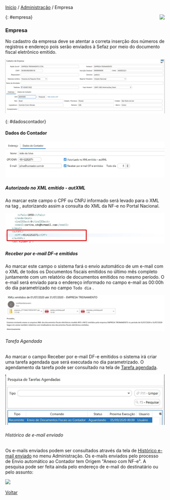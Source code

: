 [Início](index.md) / [Administração](administracao.md) / Empresa

<a href="http://docs.continentenuvem.com.br/dicas.html#dicas"><img align="right" src="http://docs.continentenuvem.com.br/images/dicas.png"></a>

{: #empresa}

### Empresa

No cadastro da empresa deve se atentar a correta inserção dos números de registros e endereço pois serão enviados à Sefaz por meio do documento fiscal eletrônico emitido.

![](images/administracao_empresa.jpg)

{: #dadoscontador}

#### Dados do Contador

![](images/administracao_empresa_contador.jpg)

##### Autorizado no XML emitido - autXML

 Ao marcar este campo o CPF ou CNPJ informado será levado para o XML na tag <autXML>, autorizando assim a consulta do XML da NF-e no Portal Nacional.

![](images/administracao_empresa_contador_autxml.jpg)



##### Receber por e-mail DF-e emitidos 

Ao marcar este campo o sistema fará o envio automático de um e-mail com o XML de todos os Documentos fiscais emitidos no último mês completo juntamente com um relatório de documentos emitidos no mesmo período. O e-mail será enviado para o endereço informado no campo e-mail as 00:00h do dia parametrizado no campo `Todo dia` .

![](images/administracao_empresa_contador_emailcontador.jpg)

###### Tarefa Agendada

Ao marcar o campo Receber por e-mail DF-e emitidos o sistema irá criar uma tarefa agendada que será executada no dia parametrizado. O agendamento da tarefa pode ser consultado na tela de [Tarefa agendada](administracao_tarefa_agendada.md). 

![](images/administracao_tarefa_agendada.jpg)



###### Histórico de e-mail enviado

Os e-mails enviados podem ser consultados através da tela de [Histórico e-mail enviado](administracao_historico_email_enviado.md) no menu Administração. Os e-mails enviados pelo processo de Envio automático ao Contador tem Origem "Anexo com NF-e". A pesquisa pode ser feita ainda pelo endereço de e-mail do destinatário ou pelo assunto:

![](C:/Users/carin/Documents/GitHub/continente-parent/docs/images/gestao_fiscal_gestao_dfe_historico_email_enviado.jpg)



[Voltar](administracao.md)